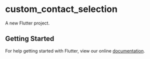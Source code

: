 # custom_contact_selection

A new Flutter project.

## Getting Started

For help getting started with Flutter, view our online
[documentation](https://flutter.io/).
